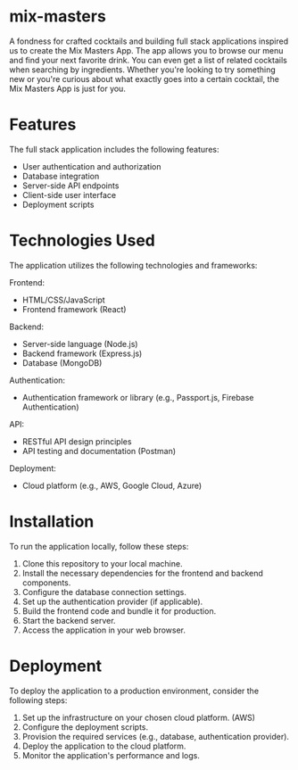 # mix-masters

A fondness for crafted cocktails and building full stack applications inspired us to create the Mix Masters App. The app allows you to browse
our menu and find your next favorite drink. You can even get a list of related cocktails when searching by ingredients. Whether you're looking
to try something new or you're curious about what exactly goes into a certain cocktail, the Mix Masters App is just for you. 

# Features
The full stack application includes the following features:

- User authentication and authorization
- Database integration
- Server-side API endpoints
- Client-side user interface
- Deployment scripts

# Technologies Used
The application utilizes the following technologies and frameworks:

Frontend:
- HTML/CSS/JavaScript
- Frontend framework (React)

Backend:
- Server-side language (Node.js)
- Backend framework (Express.js)
- Database (MongoDB)

Authentication:
- Authentication framework or library (e.g., Passport.js, Firebase Authentication)

API:
- RESTful API design principles
- API testing and documentation (Postman)

Deployment:
- Cloud platform (e.g., AWS, Google Cloud, Azure)

# Installation
To run the application locally, follow these steps:

1. Clone this repository to your local machine.
2. Install the necessary dependencies for the frontend and backend components.
3. Configure the database connection settings.
4. Set up the authentication provider (if applicable).
5. Build the frontend code and bundle it for production.
6. Start the backend server.
7. Access the application in your web browser.

# Deployment
To deploy the application to a production environment, consider the following steps:

1. Set up the infrastructure on your chosen cloud platform. (AWS)
2. Configure the deployment scripts.
3. Provision the required services (e.g., database, authentication provider).
4. Deploy the application to the cloud platform.
5. Monitor the application's performance and logs.
